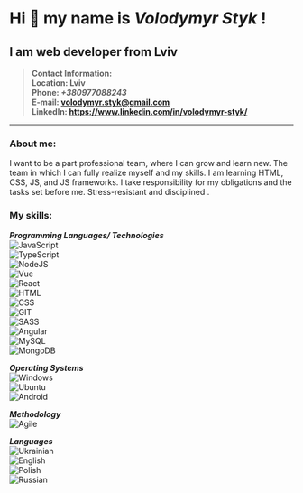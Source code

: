 # Hi 👋 my name is *Volodymyr Styk* !
## I am web developer from Lviv
>**Contact Information:**  
**Location: Lviv**  
**Phone: _+380977088243_**  
**E-mail: volodymyr.styk@gmail.com**  
**LinkedIn: https://www.linkedin.com/in/volodymyr-styk/**  
  
--- 
### About me:  
  
I want to be a part professional team, where I can grow and learn new. The team in which I can fully realize myself and my skills. I am learning HTML, CSS, JS, and JS frameworks. I take responsibility for my obligations and the tasks set before me. Stress-resistant and disciplined .  

### My skills:  
**_Programming Languages/ Technologies_**  
![JavaScript](https://img.shields.io/badge/-JavaScript-090909?style=plastic&logo=JavaScript)  
![TypeScript](https://img.shields.io/badge/-JavaScript-090909?style=plastic&logo=TypeScript)  
![NodeJS](https://img.shields.io/badge/-Node_JS-090909?style=plastic&logo=nodedotjs)  
![Vue](https://img.shields.io/badge/-React-090909?style=plastic&logo=vuedotjs)  
![React](https://img.shields.io/badge/-React-090909?style=plastic&logo=react)  
![HTML](https://img.shields.io/badge/-HTML-090909?style=plastic&logo=html5)  
![CSS](https://img.shields.io/badge/-CSS-090909?style=plastic&logo=css3)  
![GIT](https://img.shields.io/badge/-GIT-090909?style=plastic&logo=git)  
![SASS](https://img.shields.io/badge/-SASS-090909?style=plastic&logo=sass)  
![Angular](https://img.shields.io/badge/-Angular-090909?style=plastic&logo=angular)  
![MySQL](https://img.shields.io/badge/-MySQL-090909?style=plastic&logo=mysql)  
![MongoDB](https://img.shields.io/badge/-MongoDB-090909?style=plastic&logo=MongoDB)  

**_Operating Systems_**  
![Windows](https://img.shields.io/badge/-Windows-090909?style=plastic&logo=windows)  
![Ubuntu](https://img.shields.io/badge/-Ubuntu-090909?style=plastic&logo=ubuntu)  
![Android](https://img.shields.io/badge/-Android-090909?style=plastic&logo=android)  

**_Methodology_**  
![Agile](https://img.shields.io/badge/-Agile-090909?style=plastic&logo=agile)  

**_Languages_**  
![Ukrainian](https://img.shields.io/badge/Ukrainian-native-yellowgreen)  
![English](https://img.shields.io/badge/English-intermediate-yellowgreen)  
![Polish](https://img.shields.io/badge/Polish-elementary-yellowgreen)  
![Russian](https://img.shields.io/badge/Russian-intermediate-yellowgreen)  

